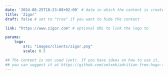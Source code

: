 ```yaml
---
date: '2024-08-25T10:23:08+02:00' # date in which the content is created - defaults to "today"
title: 'Zigor'
draft: false # set to "true" if you want to hide the content 

link: "https://www.zigor.com" # optional URL to link the logo to

params:
    logo:
        src: "images/clients/zigor.png"
        scale: 0.5

## The content is not used (yet). If you have ideas on how to use it, 
## you can suggest it at https://github.com/zetxek/adritian-free-hugo-theme/discussions 
---
```

